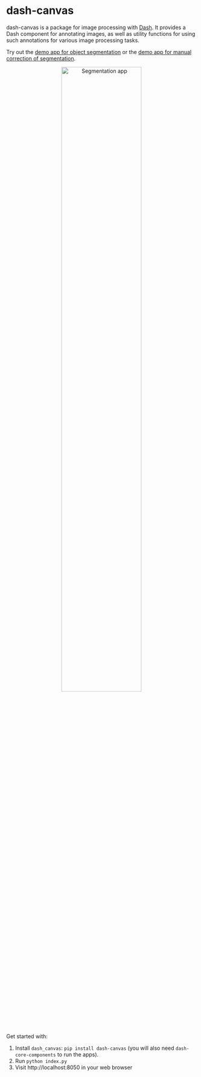 # dash-canvas

dash-canvas is a package for image processing with 
[Dash](https://dash.plot.ly/). It provides a Dash component for
annotating images, as well as utility functions for using such
annotations for various image processing tasks. 

Try out the 
[demo app for object segmentation](http://dash-canvas.herokuapp.com/app1) or the
[demo app for manual correction of segmentation](https://dash-canvas.herokuapp.com/app2).

<p style="text-align:center;"><img src="doc/segmentation.gif" alt="Segmentation app" width="65%"></p>


Get started with:
1. Install `dash_canvas`: `pip install dash-canvas` (you will also need
   `dash-core-components` to run the apps).
2. Run `python index.py`
3. Visit http://localhost:8050 in your web browser
